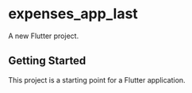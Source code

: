 # expenses_app_last

A new Flutter project.

## Getting Started

This project is a starting point for a Flutter application.
